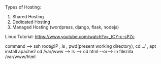 Types of Hosting:
1. Shared Hosting
2. Dedicated Hosting
3. Managed Hosting (wordpress, django, flask, nodejs)

Linux Tutorial: https://www.youtube.com/watch?v=_tCY-c-sPZc


command --> ssh root@IP , ls , pwd(present working directory), cd ../ , apt install apache2
		cd /var/www --> ls --> cd html --or--> in filezilla /var/www/html